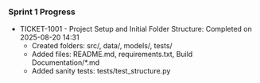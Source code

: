 
### Sprint 1 Progress

- TICKET-1001 - Project Setup and Initial Folder Structure: Completed on 2025-08-20 14:31
  - Created folders: src/, data/, models/, tests/
  - Added files: README.md, requirements.txt, Build Documentation/*.md
  - Added sanity tests: tests/test_structure.py
